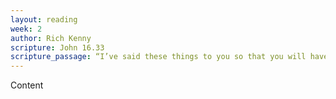 ```yaml
---
layout: reading
week: 2
author: Rich Kenny
scripture: John 16.33
scripture_passage: “I’ve said these things to you so that you will have peace in me. In the world you have distress. But be encouraged! I have conquered the world.”
---
```


Content

